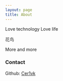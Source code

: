 ```yaml
---
layout: page
title: About
---
```

Love technology Love life

花鸟

More and more

### Contact

Github:   [Cer1vk](https://github.com/cer1vk)



